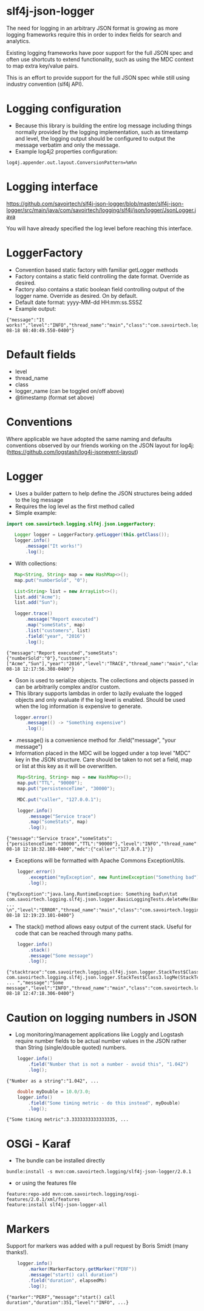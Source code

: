 slf4j-json-logger
======

The need for logging in an arbitrary JSON format is growing as more logging frameworks require this in order to
index fields for search and analytics.

Existing logging frameworks have poor support for the full JSON spec and often use shortcuts to extend functionality, such
as using the MDC context to map extra key/value pairs.

This is an effort to provide support for the full JSON spec while still using industry convention (slf4j API).

Logging configuration
===========
- Because this library is building the entire log message including things normally provided by the logging implementation, such as timestamp and level, the logging output should be configured to output the message verbatim and only the message.
- Example log4j2 properties configuration:
````
log4j.appender.out.layout.ConversionPattern=%m%n
````

Logging interface
===========
https://github.com/savoirtech/slf4j-json-logger/blob/master/slf4j-json-logger/src/main/java/com/savoirtech/logging/slf4j/json/logger/JsonLogger.java

You will have already specified the log level before reaching this interface.

LoggerFactory
===========
- Convention based static factory with familiar getLogger methods
- Factory contains a static field controlling the date format.  Override as desired.
- Factory also contains a static boolean field controlling output of the logger name.  Override as desired.  On by default.
- Default date format: yyyy-MM-dd HH:mm:ss.SSSZ
- Example output:
````
{"message":"It works!","level":"INFO","thread_name":"main","class":"com.savoirtech.logging.slf4j.json.logger.BasicLoggingTests","logger_name":"com.savoirtech.logging.slf4j.json.logger.BasicLoggingTests","@timestamp":"2016-08-18 08:40:49.550-0400"}
````

Default fields
===========
- level
- thread_name
- class
- logger_name (can be toggled on/off above)
- @timestamp (format set above)

Conventions
===========
Where applicable we have adopted the same naming and defaults conventions observed by our friends working on the JSON layout for log4j:
(https://github.com/logstash/log4j-jsonevent-layout)

Logger
===========
- Uses a builder pattern to help define the JSON structures being added to the log message
- Requires the log level as the first method called
- Simple example:
````java
import com.savoirtech.logging.slf4j.json.LoggerFactory;

   Logger logger = LoggerFactory.getLogger(this.getClass());
   logger.info()
       .message("It works!")
       .log();
````
- With collections:
````java
   Map<String, String> map = new HashMap<>();
   map.put("numberSold", "0");

   List<String> list = new ArrayList<>();
   list.add("Acme");
   list.add("Sun");

   logger.trace()
       .message("Report executed")
       .map("someStats", map)
       .list("customers", list)
       .field("year", "2016")
       .log();
````
````
{"message":"Report executed","someStats":{"numberSold":"0"},"customers":["Acme","Sun"],"year":"2016","level":"TRACE","thread_name":"main","class":"com.savoirtech.logging.slf4j.json.logger.BasicLoggingTests","logger_name":"com.savoirtech.logging.slf4j.json.logger.BasicLoggingTests","@timestamp":"2016-08-18 12:17:56.308-0400"}
````
- Gson is used to serialize objects.  The collections and objects passed in can be arbitrarily complex and/or custom.
- This library supports lambdas in order to lazily evaluate the logged objects and only evaluate if the log level is enabled.  Should be used when the log information is expensive to generate.
````java
   logger.error()
       .message(() -> "Something expensive")
       .log();
````
- .message() is a convenience method for .field("message", "your message")
- Information placed in the MDC will be logged under a top level "MDC" key in the JSON structure.  Care should be taken
to not set a field, map or list at this key as it will be overwritten.
````java
    Map<String, String> map = new HashMap<>();
    map.put("TTL", "90000");
    map.put("persistenceTime", "30000");

    MDC.put("caller", "127.0.0.1");

    logger.info()
        .message("Service trace")
        .map("someStats", map)
        .log();
````
````
{"message":"Service trace","someStats":{"persistenceTime":"30000","TTL":"90000"},"level":"INFO","thread_name":"main","class":"com.savoirtech.logging.slf4j.json.logger.BasicLoggingTests","logger_name":"com.savoirtech.logging.slf4j.json.logger.BasicLoggingTests","@timestamp":"2016-08-18 12:18:32.108-0400","mdc":{"caller":"127.0.0.1"}}
````
- Exceptions will be formatted with Apache Commons ExceptionUtils.
````java
    logger.error()
        .exception("myException", new RuntimeException("Something bad"))
        .log();
````
````
{"myException":"java.lang.RuntimeException: Something bad\n\tat com.savoirtech.logging.slf4j.json.logger.BasicLoggingTests.deleteMe(BasicLoggingTests.java:47)\n\tat  ... \n","level":"ERROR","thread_name":"main","class":"com.savoirtech.logging.slf4j.json.logger.BasicLoggingTests","logger_name":"com.savoirtech.logging.slf4j.json.logger.BasicLoggingTests","@timestamp":"2016-08-18 12:19:23.101-0400"}
````
- The stack() method allows easy output of the current stack.  Useful for code that can be reached through many paths.
````java
    logger.info()
        .stack()
        .message("Some message")
        .log();
````
````
{"stacktrace":"com.savoirtech.logging.slf4j.json.logger.StackTest$Class4.logMe(StackTest.java:79)\n\tat com.savoirtech.logging.slf4j.json.logger.StackTest$Class3.logMe(StackTest.java:69) ... ","message":"Some message","level":"INFO","thread_name":"main","class":"com.savoirtech.logging.slf4j.json.logger.StackTest$Class4","@timestamp":"2016-08-18 12:47:18.306-0400"}
````

Caution on logging numbers in JSON
===========
- Log monitoring/management applications like Loggly and Logstash require number fields to be actual number values in the JSON rather than String (single/double quoted) numbers.
````java
    logger.info()
        .field("Number that is not a number - avoid this", "1.042")
        .log();
````
````
{"Number as a string":"1.042", ...
````
````java
    double myDouble = 10.0/3.0;
    logger.info()
        .field("Some timing metric - do this instead", myDouble)
        .log();
````
````
{"Some timing metric":3.3333333333333335, ...
````

OSGi - Karaf
===========
- The bundle can be installed directly
````
bundle:install -s mvn:com.savoirtech.logging/slf4j-json-logger/2.0.1
````
- or using the features file
````
feature:repo-add mvn:com.savoirtech.logging/osgi-features/2.0.1/xml/features
feature:install slf4j-json-logger-all
````


Markers
===========
Support for markers was added with a pull request by Boris Smidt (many thanks!).
````java
    logger.info()
        .marker(MarkerFactory.getMarker("PERF"))
        .message("start() call duration")
        .field("duration", elapsedMs)
        .log();
````
````
{"marker":"PERF","message":"start() call duration","duration":351,"level":"INFO", ...}
````
